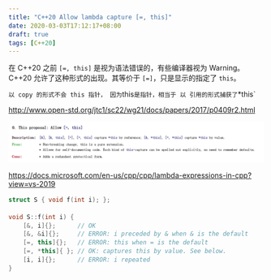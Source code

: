 ```yaml
---
title: "C++20 Allow lambda capture [=, this]"
date: 2020-03-03T17:12:17+08:00
draft: true
tags: [C++20]
---
```



在 C++20 之前 `[=, this]` 是视为语法错误的，有些编译器视为 Warning。
C++20 允许了这种形式的出现。其等价于 `[=]`，只是显示的指定了 `this`。

`
以 copy 的形式不会 this 指针， 因为 `this` 是指针，相当于 以 引用的形式捕获了 `*this`


http://www.open-std.org/jtc1/sc22/wg21/docs/papers/2017/p0409r2.html

![1583228112256](c++20_allow_lamdba_capture_this.assets/1583228112256.png)



 https://docs.microsoft.com/en-us/cpp/cpp/lambda-expressions-in-cpp?view=vs-2019 



```C++
struct S { void f(int i); };

void S::f(int i) {
    [&, i]{};      // OK
    [&, &i]{};     // ERROR: i preceded by & when & is the default
    [=, this]{};   // ERROR: this when = is the default
    [=, *this]{ }; // OK: captures this by value. See below.
    [i, i]{};      // ERROR: i repeated
}
```

